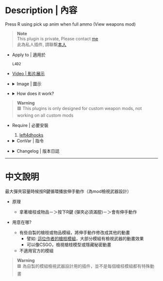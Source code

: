 # Description | 內容
Press R using pick up anim when full ammo (View weapons mod)

> __Note__ <br/>
This plugin is private, Please contact [me](/#私人插件列表-private-plugins-list)<br/>
此為私人插件, 請聯繫[本人](/#私人插件列表-private-plugins-list)

* Apply to | 適用於
    ```
    L4D2
    ```

* [Video | 影片展示](https://youtu.be/2dsUJz3gtVM)

* <details><summary>Image | 圖示</summary>

	* Press R button to view weapons pick-up animation
    <br/>![l4d_view_mods_pickup_anim_1](image/l4d_view_mods_pickup_anim_1.gif)
    <br/>![l4d_view_mods_pickup_anim_2](image/l4d_view_mods_pickup_anim_2.gif)
    <br/>![l4d_view_mods_pickup_anim_3](image/l4d_view_mods_pickup_anim_3.gif)
    <br/>![l4d_view_mods_pickup_anim_4](image/l4d_view_mods_pickup_anim_4.gif)
    <br/>![l4d_view_mods_pickup_anim_5](image/l4d_view_mods_pickup_anim_5.gif)
    <br/>![l4d_view_mods_pickup_anim_6](image/l4d_view_mods_pickup_anim_6.gif)
</details>

* <details><summary>How does it work?</summary>

    * Press R button to view weapons pick-up animation
    * Some custom weapon/item mods have changed pick-up animation,  For example: [Weapon mods by Denny凯妈](https://steamcommunity.com/profiles/76561198422460647/myworkshopfiles/)
        * View hidden or secret animation
        * View weapon or item like csgo
    * Does not work on official mods
</details>

> __Warning__
<br/> 🟥 This plugins is only designed for custom weapon mods, not working on all custom mods

* Require | 必要安裝
	1. [left4dhooks](https://forums.alliedmods.net/showthread.php?t=321696)

* <details><summary>ConVar | 指令</summary>

    * cfg/sourcemod/l4d_view_mods_pickup_anim.cfg
        ```php
        // 0=Plugin off, 1=Plugin on.
        l4d_view_mods_pickup_anim_enable "1"
        ```
</details>

* <details><summary>Changelog | 版本日誌</summary>

    * v1.0 (2023-9-21)
	    * Initial Release
</details>

- - - -
# 中文說明
最大彈夾容量時候按R鍵循環播放伸手動作（為mod檢視武器設計）

* 原理
    * 拿著槍枝或物品－＞按下R鍵 (彈夾必須滿膛)－＞會有伸手動作

* 用意在哪?
    * 有些自製的槍枝或物品模組，將伸手動作修改成其他的動畫
        * 譬如: [這位作者的槍枝模組](https://steamcommunity.com/profiles/76561198422460647/myworkshopfiles/)，大部分模組有檢視武器的動畫效果
        * 可以像CSGO，檢視槍枝模型或隱藏秘密動畫
    * 不適用官方的模組

> __Warning__
<br/> 🟥 為自製的模組檢視武器設計用的插件，並不是每個槍枝模組都有特殊動畫
